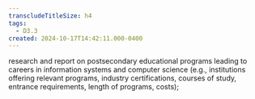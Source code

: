 ```yaml
---
transcludeTitleSize: h4
tags:
  - D3.3
created: 2024-10-17T14:42:11.000-0400
---
```

research and report on postsecondary educational programs leading to careers in information systems and computer science (e.g., institutions offering relevant programs, industry certifications, courses of study, entrance requirements, length of programs, costs);